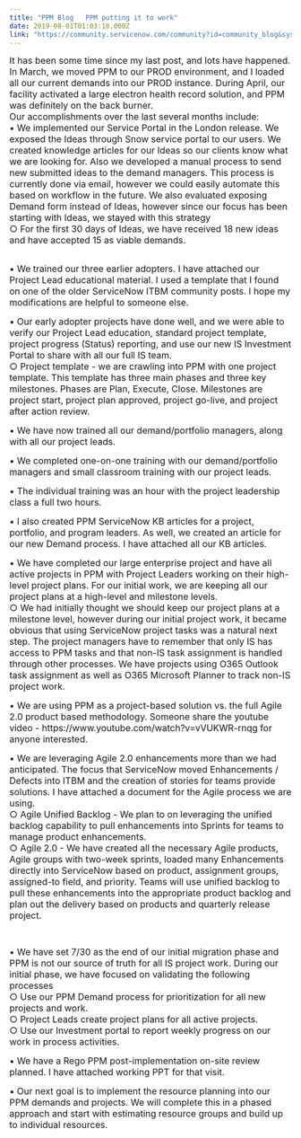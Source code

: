 ```yaml
---
title: "PPM Blog   PPM putting it to work"
date: 2019-08-01T01:03:18.000Z
link: "https://community.servicenow.com/community?id=community_blog&sys_id=59603660db87b7c4d82ffb2439961993"
---
```

<p><span style="font-size: 12pt;">It has been some time since my last post, and lots have happened. In March, we moved PPM to our PROD environment, and I loaded all our current demands into our PROD instance. During April, our facility activated a large electron health record solution, and PPM was definitely on the back burner. </span><br /><span style="font-size: 12pt;">Our accomplishments over the last several months include: </span><br /><span style="font-size: 12pt;"> • We implemented our Service Portal in the London release. We exposed the Ideas through Snow service portal to our users. We created knowledge articles for our Ideas so our clients know what we are looking for. Also we developed a manual process to send new submitted ideas to the demand managers. This process is currently done via email, however we could easily automate this based on workflow in the future. We also evaluated exposing Demand form instead of Ideas, however since our focus has been starting with Ideas, we stayed with this strategy</span><br /><span style="font-size: 12pt;"> ○ For the first 30 days of Ideas, we have received 18 new ideas and have accepted 15 as viable demands.</span></p>
<p><br /><span style="font-size: 12pt;"> • We trained our three earlier adopters. I have attached our Project Lead educational material. I used a template that I found on one of the older ServiceNow ITBM community posts. I hope my modifications are helpful to someone else. </span></p>
<p><span style="font-size: 12pt;">• Our early adopter projects have done well, and we were able to verify our Project Lead education, standard project template, project progress (Status) reporting, and use our new IS Investment Portal to share with all our full IS team. </span><br /><span style="font-size: 12pt;"> ○ Project template - we are crawling into PPM with one project template. This template has three main phases and three key milestones. Phases are Plan, Execute, Close. Milestones are project start, project plan approved, project go-live, and project after action review. </span></p>
<p><span style="font-size: 12pt;">• We have now trained all our demand/portfolio managers, along with all our project leads. </span></p>
<p><span style="font-size: 12pt;">• We completed one-on-one training with our demand/portfolio managers and small classroom training with our project leads. </span></p>
<p><span style="font-size: 12pt;">• The individual training was an hour with the project leadership class a full two hours. </span></p>
<p><span style="font-size: 12pt;">• I also created PPM ServiceNow KB articles for a project, portfolio, and program leaders. As well, we created an article for our new Demand process. I have attached all our KB articles. </span></p>
<p><span style="font-size: 12pt;">• We have completed our large enterprise project and have all active projects in PPM with Project Leaders working on their high-level project plans. For our initial work, we are keeping all our project plans at a high-level and milestone levels. </span><br /><span style="font-size: 12pt;"> ○ We had initially thought we should keep our project plans at a milestone level, however during our initial project work, it became obvious that using ServiceNow project tasks was a natural next step. The project managers have to remember that only IS has access to PPM tasks and that non-IS task assignment is handled through other processes. We have projects using O365 Outlook task assignment as well as O365 Microsoft Planner to track non-IS project work.</span></p>
<p><span style="font-size: 12pt;">• We are using PPM as a project-based solution vs. the full Agile 2.0 product based methodology. Someone share the youtube video - https://www.youtube.com/watch?v&#61;vVUKWR-rnqg for anyone interested. </span></p>
<p><span style="font-size: 12pt;">• We are leveraging Agile 2.0 enhancements more than we had anticipated. The focus that ServiceNow moved Enhancements / Defects into ITBM and the creation of stories for teams provide solutions. I have attached a document for the Agile process we are using. </span><br /><span style="font-size: 12pt;"> ○ Agile Unified Backlog - We plan to on leveraging the unified backlog capability to pull enhancements into Sprints for teams to manage product enhancements. </span><br /><span style="font-size: 12pt;"> ○ Agile 2.0 - We have created all the necessary Agile products, Agile groups with two-week sprints, loaded many Enhancements directly into ServiceNow based on product, assignment groups, assigned-to field, and priority. Teams will use unified backlog to pull these enhancements into the appropriate product backlog and plan out the delivery based on products and quarterly release project.</span></p>
<p> </p>
<p><span style="font-size: 12pt;">• We have set 7/30 as the end of our initial migration phase and PPM is not our source of truth for all IS project work. During our initial phase, we have focused on validating the following processes</span><br /><span style="font-size: 12pt;"> ○ Use our PPM Demand process for prioritization for all new projects and work. </span><br /><span style="font-size: 12pt;"> ○ Project Leads create project plans for all active projects. </span><br /><span style="font-size: 12pt;"> ○ Use our Investment portal to report weekly progress on our work in process activities. </span></p>
<p><span style="font-size: 12pt;">• We have a Rego PPM post-implementation on-site review planned. I have attached working PPT for that visit.</span></p>
<p><span style="font-size: 12pt;">• Our next goal is to implement the resource planning into our PPM demands and projects. We will complete this in a phased approach and start with estimating resource groups and build up to individual resources.</span></p>